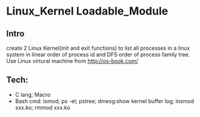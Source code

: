 # Linux_Kernel Loadable_Module
## Intro
create 2 Linux Kernel(init and exit functions) to list all processes in a linux system in linear order of process id and DFS order of process family tree.   Use Linux virtural machine from http://os-book.com/  

## Tech:
* C lang; Macro
* Bash cmd:  lsmod;  ps -el;  pstree;  dmesg:show kernel buffer log;  insmod xxx.ko;  rmmod xxx.ko

